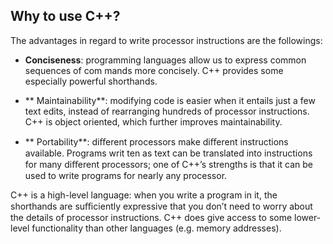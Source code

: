 ## Why to use C++?
The advantages in regard to write processor instructions are the followings:

 - **Conciseness**: programming languages allow us to express common sequences of com­
mands more concisely. C++ provides some especially powerful shorthands.


- ** Maintainability**: modifying code is easier when it entails just a few text edits, instead
of rearranging hundreds of processor instructions. C++ is object oriented, which further improves maintainability.


- ** Portability**: diﬀerent processors make diﬀerent instructions available. Programs writ­
ten as text can be translated into instructions for many diﬀerent processors; one of
C++’s strengths is that it can be used to write programs for nearly any processor.

C++ is a high-level language: when you write a program in it, the shorthands are suﬃciently
expressive that you don’t need to worry about the details of processor instructions. C++ does
give access to some lower-level functionality than other languages (e.g. memory addresses).
